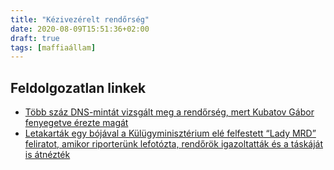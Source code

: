 ```yaml
---
title: "Kézivezérelt rendőrség"
date: 2020-08-09T15:51:36+02:00
draft: true
tags: [maffiaállam]
---
```


## Feldolgozatlan linkek

- [Több száz DNS-mintát vizsgált meg a rendőrség, mert Kubatov Gábor fenyegetve érezte magát](https://444.hu/2015/11/11/tobb-szaz-dns-mintat-vizsgalt-meg-a-rendorseg-mert-kubatov-gabor-fenyegetve-erezte-magat)
- [Letakarták egy bójával a Külügyminisztérium elé felfestett “Lady MRD” feliratot, amikor riporterünk lefotózta, rendőrök igazoltatták és a táskáját is átnézték](https://444.hu/2020/08/27/letakartak-egy-bojaval-a-kulugyminiszterium-ele-felfestett-lady-mrd-feliratot-amikor-riporterunk-lefotozta-rendorok-igazoltattak-es-a-taskajat-is-atneztek)
